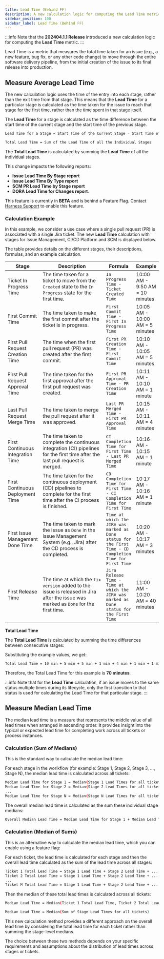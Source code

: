 ```yaml
---
title: Lead Time (Behind FF)
description: A new calculation logic for computing the Lead Time metric.
sidebar_position: 100
sidebar_label: Lead Time (Behind FF)
---
```

:::info
Note that the **202404.1.1 Release** introduced a new calculation logic for computing the **Lead Time** metric.
:::

Lead Time is a metric that measures the total time taken for an issue (e.g., a new feature, bug fix, or any other code change) to move through the entire software delivery pipeline, from the initial creation of the issue to its final release into production.

## Measure Average Lead Time

The new calculation logic uses the time of the entry into each stage, rather than the exit time from that stage. This means that the **Lead Time** for a particular stage is calculated as the time taken for the issue to reach that stage for the first time, rather than the time spent in that stage itself.

The **Lead Time** for a stage is calculated as the time difference between the start time of the current stage and the start time of the previous stage.

```bash
Lead Time for a Stage = Start Time of the Current Stage - Start Time of the Previous Stage
```

```bash
Total Lead Time = Sum of the Lead Time of all the Individual Stages
```

The **Total Lead Time** is calculated by summing the **Lead Time** of all the individual stages.

This change impacts the following reports:

* **Issue Lead Time By Stage report**
* **Issue Lead Time By Type report**
* **SCM PR Lead Time by Stage report**
* **DORA Lead Time for Changes report**.

This feature is currently in **BETA** and is behind a Feature Flag. Contact [Harness Support](mailto:support@harness.io) to enable this feature.

### Calculation Example

In this example, we consider a use case where a single pull request (PR) is associated with a single Jira ticket. The new **Lead Time** calculation with stages for Issue Management, CI/CD Platform and SCM is displayed below.

The table provides details on the different stages, their descriptions, formulas, and an example calculation.

<table>
  <thead>
    <tr>
      <th>Stage</th>
      <th width="224">Description</th>
      <th>Formula</th>
      <th>Example</th>
    </tr>
  </thead>
  <tbody>
    <tr>
      <td>Ticket In Progress Time</td>
      <td>The time taken for a ticket to move from the <code>Created</code> state to the <code>In Progress</code> state for the first time.</td>
      <td><code>In Progress Time - Ticket Created Time</code></td>
      <td>10:00 AM - 9:50 AM = 10 minutes</td>
    </tr>
    <tr>
      <td>First Commit Time</td>
      <td>The time taken to make the first commit after the ticket is in progress.</td>
      <td><code>First Commit Time - First In Progress Time</code></td>
      <td>10:05 AM - 10:00 AM = 5 minutes</td>
    </tr>
    <tr>
      <td>First Pull Request Creation Time</td>
      <td>The time when the first pull request (PR) was created after the first commit.</td>
      <td><code>First PR Creation Time - First Commit Time</code></td>
      <td>10:10 AM - 10:05 AM = 5 minutes</td>
    </tr>
    <tr>
      <td>First Pull Request Approval Time</td>
      <td>The time taken for the first approval after the first pull request was created.</td>
      <td><code>First PR Approval Time - PR Creation Time</code></td>
      <td>10:11 AM - 10:10 AM = 1 minute</td>
    </tr>
    <tr>
      <td>Last Pull Request Merge Time</td>
      <td>The time taken to merge the pull request after it was approved.</td>
      <td><code>Last PR Merged Time - First PR Approval Time</code></td>
      <td>10:15 AM - 10:11 AM = 4 minutes</td>
    </tr>
    <tr>
      <td>First Continuous Integration Time</td>
      <td>The time taken to complete the continuous integration (CI) pipelines for the first time after the last pull request is merged.</td>
      <td><code>CI Completion Time for First Time - Last PR Merged Time</code></td>
      <td>10:16 AM - 10:15 AM = 1 minute</td>
    </tr>
    <tr>
      <td>First Continuous Deployment Time</td>
      <td>The time taken for the continuous deployment (CD) pipelines to complete for the first time after the CI process is finished.</td>
      <td><code>CD Completion Time for First Time - CI Completion Time for First Time</code></td>
      <td>10:17 AM - 10:16 AM = 1 minute</td>
    </tr>
    <tr>
      <td>First Issue Management Done Time</td>
      <td>The time taken to mark the issue as <code>Done</code> in the Issue Management System (e.g., Jira) after the CD process is completed.</td>
      <td><code>Time at which the JIRA was marked as Done status for the First Time - CD Completion Time for First Time</code></td>
      <td>10:20 AM - 10:17 AM = 3 minutes</td>
    </tr>
    <tr>
      <td>First Release Time</td>
      <td>The time at which the <code>fix version</code> added to the issue is released in Jira after the issue was marked as <code>Done</code> for the first time.</td>
      <td><code>Jira Release Time - Time at which the JIRA was marked as Done status for the First Time</code></td>
      <td>11:00 AM - 10:20 AM = 40 minutes</td>
    </tr>
  </tbody>
</table>

**Total Lead Time**

The **Total Lead Time** is calculated by summing the time differences between consecutive stages:

Substituting the example values, we get:

```bash
Total Lead Time = 10 min + 5 min + 5 min + 1 min + 4 min + 1 min + 1 min + 3 min + 40 min = 70 minutes
```

Therefore, the Total Lead Time for this example is **70 minutes**.

:::info
Note that for the **Lead Time** calculation, if an issue moves to the same status multiple times during its lifecycle, only the first transition to that status is used for calculating the Lead Time for that particular stage.
:::

## Measure Median Lead Time

The median lead time is a measure that represents the middle value of all lead times when arranged in ascending order. It provides insight into the typical or expected lead time for completing work across all tickets or process instances.

### Calculation (Sum of Medians)

This is the standard way to calculate the median lead time:

For each stage in the worlkflow (for example: Stage 1, Stage 2, Stage 3, ..., Stage N), the median lead time is calculated across all tickets:

```bash
Median Lead Time for Stage 1 = Median(Stage 1 Lead Times for all tickets)
Median Lead Time for Stage 2 = Median(Stage 2 Lead Times for all tickets)
...
Median Lead Time for Stage N = Median(Stage N Lead Times for all tickets)
```

The overall median lead time is calculated as the sum these individual stage medians:

```bash
Overall Median Lead Time = Median Lead Time for Stage 1 + Median Lead Time for Stage 2 + ... + Median Lead Time for Stage N
```

### Calculation (Median of Sums)

This is an alternative way to calculate the median lead time, which you can enable using a feature flag:

For each ticket, the lead time is calculated for each stage and then the overall lead time calculated as the sum of the lead time across all stages:

```bash
Ticket 1 Total Lead Time = Stage 1 Lead Time + Stage 2 Lead Time + ... + Stage N Lead Time
Ticket 2 Total Lead Time = Stage 1 Lead Time + Stage 2 Lead Time + ... + Stage N Lead Time
...
Ticket M Total Lead Time = Stage 1 Lead Time + Stage 2 Lead Time + ... + Stage N Lead Time
```

Then the median of these total lead times is calculated across all tickets:

```bash
Median Lead Time = Median(Ticket 1 Total Lead Time, Ticket 2 Total Lead Time, ..., Ticket M Total Lead Time)

Median Lead Time = Median(Sum of Stage Lead Times for all tickets)

```

This new calculation method provides a different approach on the overall lead time by considering the total lead time for each ticket rather than summing the stage-level medians.

The choice between these two methods depends on your specific requirements and assumptions about the distribution of lead times across stages or tickets.